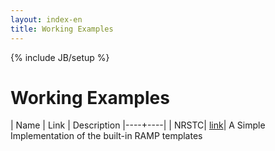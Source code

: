 ```yaml
---
layout: index-en
title: Working Examples
---
```

{% include JB/setup %}

# Working Examples

| Name | Link | Description
|----+----|
| NRSTC| [link](http://ramp-racp.github.io/demos/NRSTC/ramp-gcwu-fegc-map.html)| A Simple Implementation of the built-in RAMP templates

